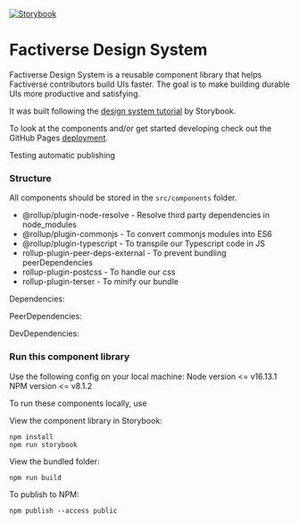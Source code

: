 [![Storybook](https://cdn.jsdelivr.net/gh/storybookjs/brand@master/badge/badge-storybook.svg)](https://factiverse.github.io/storybook-design-system/?path=/story/introduction--page)

# Factiverse Design System

Factiverse Design System is a reusable component library that helps Factiverse contributors build UIs faster. The goal is to make building durable UIs more productive and satisfying.

It was built following the [design system tutorial](https://storybook.js.org/tutorials/design-systems-for-developers) by Storybook.

To look at the components and/or get started developing check out the GitHub Pages [deployment](https://factiverse.github.io/storybook-design-system/).

Testing automatic publishing

### Structure

All components should be stored in the `src/components` folder.

- @rollup/plugin-node-resolve - Resolve third party dependencies in node_modules
- @rollup/plugin-commonjs - To convert commonjs modules into ES6
- @rollup/plugin-typescript - To transpile our Typescript code in JS
- rollup-plugin-peer-deps-external - To prevent bundling peerDependencies
- rollup-plugin-postcss - To handle our css
- rollup-plugin-terser - To minify our bundle


Dependencies:

PeerDependencies:

DevDependencies:

### Run this component library

Use the following config on your local machine:
Node version <= v16.13.1
NPM version <= v8.1.2

To run these components locally, use

View the component library in Storybook:

```
npm install
npm run storybook
```

View the bundled folder:

```
npm run build
```

To publish to NPM:

```
npm publish --access public
```
